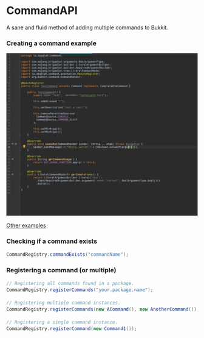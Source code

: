 # CommandAPI
A sane and fluid method of adding multiple commands to Bukkit.

### Creating a command example
![Example Command](https://github.com/GiansCode/CommandAPI/blob/master/docs/example.png)

[Other examples](https://github.com/GiansCode/CommandAPI/blob/master/src/main/example/io/obadiah/example)

### Checking if a command exists
```java
CommandRegistry.commandExists("commandName");
```

### Registering a command (or multiple)
```java
// Registering all commands found in a package.
CommandRegistry.registerCommands("your.package.name");

// Registering multiple command instances.
CommandRegistry.registerCommands(new ACommand(), new AnotherCommand());

// Registering a single command instance.
CommandRegistry.registerCommand(new Command1());
```